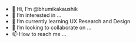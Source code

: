 - 👋 Hi, I’m @bhumikakaushik
- 👀 I’m interested in ...
- 🌱 I’m currently learning UX Research and Design
- 💞️ I’m looking to collaborate on ...
- 📫 How to reach me ...

<!---
bhumikakaushik/bhumikakaushik is a ✨ special ✨ repository because its `README.md` (this file) appears on your GitHub profile.
You can click the Preview link to take a look at your changes.
--->
